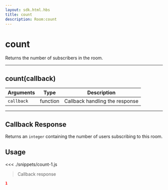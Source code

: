 ```yaml
---
layout: sdk.html.hbs
title: count
description: Room:count
---
```


# count

Returns the number of subscribers in the room.

---

## count(callback)

| Arguments  | Type     | Description                    |
| ---------- | -------- | ------------------------------ |
| `callback` | function | Callback handling the response |

---

## Callback Response

Returns an `integer` containing the number of users subscribing to this room.

## Usage

<<< ./snippets/count-1.js

> Callback response

```json
1
```
